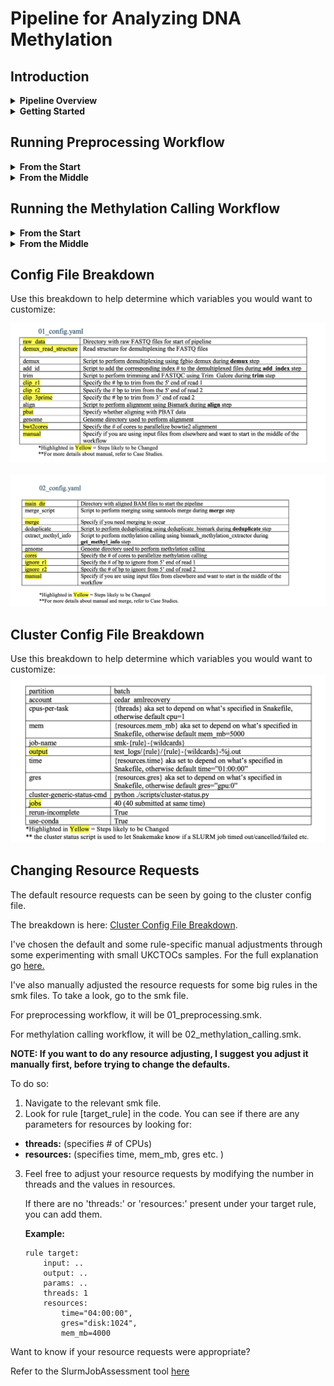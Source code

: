 # Pipeline for Analyzing DNA Methylation


## **Introduction**

<details>
<summary><b>Pipeline Overview</b></summary>
<br>
This pipeline consists of 2 Snakemake workflows. 

<br>

**1. Preprocessing Workflow**: 

    Input: PE sequencing data 
    1. Demultiplex + Adding Index (fgbio DemuxFastqs)
    2. Trim (trim galore)
    3. Align (bismarck)

**2. Methylation Calling Workflow**: 

    Input: aligned bam 
    1. Merge (by sample across sequencing runs if desired) 
    2. Deduplicate (deduplicate_bismarck)
    3. Extract methylation info (bismarck_methylation_extractor )

<br><br>
This workflow was developed by Emily Chao, using Ruslan Stroganov's scripts as the template. 
<br><br>
If you want to know in detail how this workflow was created, click [here.](https://ohsuitg-my.sharepoint.com/:w:/r/personal/chaoe_ohsu_edu/Documents/Snakemake%20AML_CLOCK%20Workflow.docx?d=w9bad47d42fa34591afd6967842272001&csf=1&web=1&e=B5pnh6)


If you do not have access to this document, please email Emily Chao (chaoe@arc.ohsu.edu). 

I **HIGHLY** recommend using this document to guide you if you're a first time user. The instructions there are way more in-depth with thorough explanations. 

</details>


<details>
<summary><b> Getting Started</b></summary>
<br>
1. Pull all files from repository: 

```
srun --time=2:00:00 --mem=20G --partition=interactive --pty /usr/bin/bash -A [account]

cd /home/exacloud/gscratch/CEDAR/[user]
git clone https://github.com/ohsu-cedar-comp-hub/AMLClock.git
cd AMLClock
```

Run ```tree``` to ensure you have all the neccessary files. 
Your output should look like this: 
```
.
├── 01_preprocessing.smk
├── 02_methylation_calling.smk
├── EXAMPLE_INPUT
│   ├── SampleSheets
│   │   └── S1_SampleSheet.csv
│   ├── data_S1_R1.fastq.gz
│   └── data_S1_R2.fastq.gz
├── README.md
├── aml_clock.yaml
├── assets
│   ├── 01_config_breakdown.png
│   ├── 02_config_breakdown.png
│   └── cluster_breakdown.png
├── config
│   ├── 01_config.yaml
│   ├── 02_config.yaml
│   └── cluster
│       └── config.v8+.yaml
└── scripts
    ├── align.sh
    ├── change_ext.sh
    ├── cluster-status.py
    ├── deduplicate.sh
    ├── demux_w_id.sh
    ├── extract_methyl.sh
    ├── merge.sh
    ├── run_pipeline.sh
    └── trim.sh

```

2. Set up the conda environment. 
```
conda env create -f aml_clock.yaml
conda activate aml_clock
cd AMLClock
```

**NOTE:** If your conda is an older version compared to mine (conda 24.11.3), you may run into an issue. Try the below: 
```
conda config --set channel_priority flexible
```
If it is still erroring, please email me (chaoe@ohsu.edu)

</details>

## **Running Preprocessing Workflow**

<details>
<summary><b>From the Start</b></summary>
<br>

1. Organize input data accordingly. 

    Input data must be paired-end sequencing data ending with *_R1.fastq.gz and *_R2.fastq.gz. 
    The filename of the input data must also include an \_S#\_ somewhere aka the sample id. This is essential to match up with the expected sample sheet. All input data must be placed in a folder. 

    You must also have sample sheets to indicate which sample barcodes are expected per sample ID after demultiplexing. Sample sheets should follow the naming scheme of S#_SampleSheet.csv and placed in a SampleSheets directory inside your input data folder. 
    The content of the sample sheet must follow fgbio's guidelines: https://fulcrumgenomics.github.io/fgbio/tools/latest/DemuxFastqs.html. 
    
    NOTE: There is one key addition to the sample sheet: SAMPLE_INDEX. This was added to help with identifying files and each index is unique per sample name. 

    **A full example is in the EXAMPLE_INPUT directory.**
    <br>
    <br>

    **NOTE:** If you have files ending in *\_R1_\{something}.fastq.gz, you can use change_ext.sh located in the scripts/ to change it to the desired format. *_R1.fastq.gz. This script gets rid of the {something} so if you still wanted to keep it, put it manually in file name/use a different script. 

    ```
    ./scripts/change_ext.sh --d=[absolute path to input data directory]

    ```

<br>

2. Navigate to config/01_config.yaml. You will need to change the variables to match what you need. 
    
    These are the variables you **must** change and their required values: 
    1. **raw_data: [absolute path to input data directory]**
    2. **manual: false**

    You will also likely need to change the other variables as it is dependent on the parameters you would like to use for the demultiplexing, trimming and aligning.
    
    Refer to [Config File Breakdown](#config-file-breakdown) for more details. 

<br>

3. Navigate to config/cluster/config.v8+.yaml. 
    
    You can change the variables as needed. Most often, you may want to change the slurm account, where the output logs are going to and how the slurm jobs are named. 

    If desired, you can also change the default resources. 
    You are also able to change the resource requests per rule in the smk file. More details in [another section]. 

    Refer to Cluster Config File Breakdown [Cluster Config File Breakdown](#cluster-config-file-breakdown) for more details. 

<br>

4. Perform a Snakemake dry run to confirm that your data will be ran correctly. 
    ```
    cd AMLClock
    configfile=[absolute path to 01_config.yaml]
    snakefile=[absolute path to 01_preprocessing.smk]

    snakemake -n --profile config/cluster/ --configfile=$configfile -s $snakefile 
    ```

    Pay close attention to the output of this dry run and check that the files Snakemake is expected to generate are correct. 

<br>

6. Now run this workflow using the launch script `scripts/run_pipeline.sh` 
    ```
    cd AMLClock
    sbatch scripts/run_pipeline.sh -c $configfile -s $snakefile

    ```


**NOTE:** If you want to run the workflow from the start, but end earlier, you would be looking to customize like this: 

```
cd AMLClock

snakemake -n --profile config/cluster/ --configfile=$configfile -s $snakefile --until [last rule to run]

sbatch scripts/run_pipeline.sh -c $configfile -s $snakefile -u [last rule to run]

```

7. Check and monitor the workflow's progress. 

You can see how the overall workflow is proceeding by going to slurm-[sbatchjobid].out

You can see individual job progress by going to the output directory you had set in config/cluster/config.v8+.yaml. 

</details>


<details>
<summary><b>From the Middle</b></summary>
<br>

This is for when you want to run the preprocessing workflow mid-way and you do not have the files produced from the first step (demultiplexing) because they are elsewhere/not available to you. 

For this workflow, there are 2 possible scenarios: 
1. I have files demultiplexed (w/ or w/o index) that needs trimming and alignment. 
2. I have files trimmed that need alignment. 

I will address both below: 

1. Prepare your input. 
    
    Your input must match the format of the rule that you are trying to start from. 

    Start from **trim**: 

    - Input files must be in [input dir]/Demuxed. 

    - Input files must end in: *_R1.fastq.gz , *_R2.fastq.gz

    - **NOTE:** If your demuxed file name has no index and you don't have a sample sheet in hand, you will need to manually add in an index where it should be *_{INDEX}_R1.fastq.gz and \*\_{INDEX}_R2.fastq.gz. 
        Your index should be unique per sample name. So, files with the same sample name should have the same sample index. 
 

    Start from **align**: 

    - Input files must be in [input dir]/Trimmed. 

    - Input files must end in: *_R1_val_1.fq.gz , *_R2_val_2.fq.gz 

<br>

2. Adjust your config file in config/01_config.yaml as needed. 

    These are the variables you **must** change and their required values: 
    1. **raw_data: [absolute path to input dir]**
    2. **manual: true**

    Feel free to adjust the other parameters as desired for your trimming and/or aligning. 

    Refer to [Config File Breakdown](#config-file-breakdown) for more details. 

<br>

3. Adjust your cluster config file in config/cluster/config.v8+.yaml as needed. 
    If desired, you can also change the default resources. 
    You are also able to change the resource requests per rule in the smk file. More details in [Changing Resource Requests](#Changing-Resource-Requests). 

    Refer to Cluster Config File Breakdown [Cluster Config File Breakdown](#cluster-config-file-breakdown) for more details. 

4. Run dry run now. 

    ```
    cd AMLClock
    snakefile=[absolute path to 01_preprocessing.smk]
    configfile=[absolute path to 01_config.yaml]
    snakemake -n –-profile config/cluster/ --configfile=$configfile -s $snakefile 
    ```

    Pay close attention to the output snakemake generates. You should see that the rules snakemake would run are the remaining rules you need. 

<br>

4. Run the workflow now. 

    ```
    cd AMLClock
    snakefile=[absolute path to 01_preprocessing.smk]
    configfile=[absolute path to 01_config.yaml]
    sbatch scripts/run_pipeline.sh -c $configfile -s $snakefile

    ```
5. Check and monitor the workflow's progress. 
You can see how the overall workflow is proceeding by going to slurm-[sbatchjobid].out
You can see individual job progress by going to the output directory you had set in config/cluster/config.v8+.yaml. 

</details>

## **Running the Methylation Calling Workflow**

<details>
<summary><b>From the Start</b></summary>
<br>
This workflow is very similar to the Preprocessing Workflow. 

1. Organize input data accordingly. 

    Input data must be aligned bam data ending with *_R1_val_1_bismark_bt2_pe.bam. 
    
<br>

2. Navigate to config/02_config.yaml. You will need to change the variables to match what you need. 
    
    These are the variables you **must** change and their required values: 
    1. **main_dir: [absolute path to input data directory]**
    2. **manual: false**
    3. **merge: true OR false**

    NOTE: You will specify whether you want merging to occur here. Merging occur before deduplication and extraction methylation informtion. It will merge by sample name and sample index and will return {sample_name}_{sample_index}_R1_val_1_bismark_bt2_pe.bam. 

    You will also likely need to change the other variables as it is dependent on the parameters you would like to use for the deduplicating and extracting methylation information. Refer to [Config File Breakdown](#config-file-breakdown) for more details. 

    **NOTE:** If you are running this workflow right after running the preprocessing workflow, your config[main_dir] = [absolute path to Aligned_paired directory]

<br>

3. Navigate to config/cluster/config.v8+.yaml. 
    
    You can change the variables as needed. Most often, you may want to change the slurm account, where the output logs are going to and how the slurm jobs are named. 

    If desired, you can also change the default resources. 
    You are also able to change the resource requests per rule in the smk file. More details in [Changing Resource Requests](#Changing-Resource-Requests). 

    Refer to Cluster Config File Breakdown [Cluster Config File Breakdown](#cluster-config-file-breakdown) for more details. 

<br>

4. Perform a Snakemake dry run to confirm that your data will be ran correctly. 
    ```
    cd AMLClock
    configfile=[absolute path to 02_config.yaml]
    snakefile=[absolute path to 02_methylation_calling.smk]

    snakemake -n --profile config/cluster/ --configfile=$configfile -s $snakefile 
    ```

    Pay close attention to the output of this dry run and check that the files Snakemake is expected to generate are correct. 

<br>

6. Now run this workflow using the launch script `scripts/run_pipeline.sh` 
    ```
    cd AMLClock
    sbatch scripts/run_pipeline.sh -c $configfile -s $snakefile

    ```

NOTE: If you want to run the workflow from the start, but end earlier, you would be looking to customize like this: 

```
cd AMLClock

snakemake -n --profile config/cluster/ --configfile=$configfile -s $snakefile --until [last rule to run]

sbatch scripts/run_pipeline.sh -c $configfile -s $snakefile -u [last rule to run]

```

7. Check and monitor the workflow's progress. 
You can see how the overall workflow is proceeding by going to slurm-[sbatchjobid].out
You can see individual job progress by going to the output directory you had set in config/cluster/config.v8+.yaml. 

</details>


<details>
<summary><b>From the Middle</b></summary>
<br>

This is for when you want to start running the methylation calling workflow mid-way. 

The only way this would occur for this workflow is for when you have deduplicated files but do not have your aligned files. 


**Example**: I have output files that have been deduplicated. I only need to extract methylation information from them. 

1. Prepare your input. 

    Start from **deduplicate**: 

    - Input files must be in [input dir]/Deduplicated. 

    - Input files must end in: *_R1_val_1_bismark_bt2_pe.deduplicated.bam. 

<br>

2. Adjust your config file in config/02_config.yaml as needed. 

    These are the variables you **must** change and their required values: 
    1. **main_dir: [absolute path to input dir]**
    2. **manual: true** 
    3. **merge: false**

    Feel free to adjust the other parameters as desired for methylation calling. 

    Refer to [Config File Breakdown](#config-file-breakdown) for more details. 

<br>

3. Adjust your cluster config file in config/cluster/config.v8+.yaml as needed. 
    
    If desired, you can also change the default resources. 
    You are also able to change the resource requests per rule in the smk file. More details in [Changing Resource Requests](#Changing-Resource-Requests). 

    Refer to Cluster Config File Breakdown [Cluster Config File Breakdown](#cluster-config-file-breakdown) for more details. 

4. Run dry run now. 

    ```
    cd AMLClock
    snakefile=[absolute path to 02_preprocessing.smk]
    configfile=[absolute path to 02_config.yaml]
    snakemake -n --profile config/cluster/ --configfile=$configfile -s $snakefile 
    ```

    Pay close attention to the output snakemake generates. You should see that the rules snakemake would run are the remaining rules you need. In this case, it should only run all and get_methyl_info rules. 

<br>

4. Run the workflow now. 

    ```
    cd AMLClock
    snakefile=[absolute path to 02_preprocessing.smk]
    configfile=[absolute path to 02_config.yaml]
    sbatch scripts/run_pipeline.sh -c $configfile -s $snakefile

    ```
5. Check and monitor the workflow's progress. 
You can see how the overall workflow is proceeding by going to slurm-[sbatchjobid].out
You can see individual job progress by going to the output directory you had set in config/cluster/config.v8+.yaml. 

</details>



## Config File Breakdown 

Use this breakdown to help determine which variables you would want to customize: 

![image.png](assets/01_config_breakdown.png)

![image.png](assets/02_config_breakdown.png)

## Cluster Config File Breakdown 

Use this breakdown to help determine which variables you would want to customize: 
![image.png](assets/cluster_breakdown.png)


## Changing Resource Requests 

The default resource requests can be seen by going to the cluster config file. 

The breakdown is here: [Cluster Config File Breakdown](#cluster-config-file-breakdown). 

I've chosen the default and some rule-specific manual adjustments through some experimenting with small UKCTOCs samples. 
For the full explanation go [here.](https://ohsuitg-my.sharepoint.com/:w:/r/personal/chaoe_ohsu_edu/Documents/Snakemake%20AML_CLOCK%20Workflow.docx?d=w9bad47d42fa34591afd6967842272001&csf=1&web=1&e=B5pnh6)

I've also manually adjusted the resource requests for some big rules in the smk files. To take a look, go to the smk file. 

For preprocessing workflow, it will be 01_preprocessing.smk. 

For methylation calling workflow, it will be 02_methylation_calling.smk. 


**NOTE: If you want to do any resource adjusting, I suggest you adjust it manually first, before trying to change the defaults.** 

To do so: 
1. Navigate to the relevant smk file. 
2. Look for rule [target_rule] in the code. You can see if there are any parameters for resources by looking for: 
- **threads:** (specifies # of CPUs) 
- **resources:** (specifies time, mem_mb, gres etc. )
3. Feel free to adjust your resource requests by modifying the number in threads and the values in resources. 
    
    If there are no 'threads:' or 'resources:' present under your target rule, you can add them. 


    **Example:**
    ```
    rule target: 
        input: ..
        output: ..
        params: ..
        threads: 1
        resources: 
            time="04:00:00",
            gres="disk:1024", 
            mem_mb=4000  
    ```

Want to know if your resource requests were appropriate? 

Refer to the SlurmJobAssessment tool [here](https://github.com/ohsu-cedar-comp-hub/SlurmStats)

